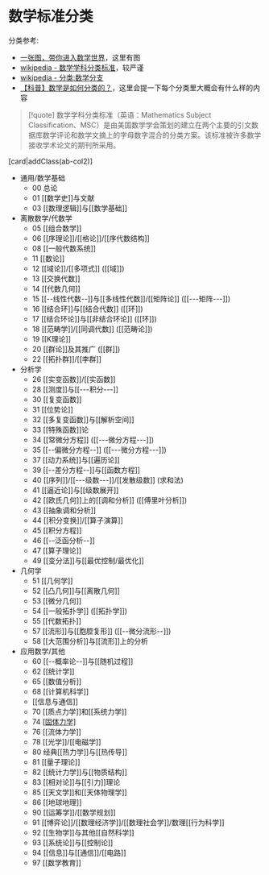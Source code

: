 # 数学标准分类

分类参考: 

- [一张图，带你进入数学世界](https://www.sohu.com/a/308230472_410558)，这里有图
- [wikipedia - 数学学科分类标准](https://zh.wikipedia.org/wiki/%E6%95%B0%E5%AD%A6%E5%AD%A6%E7%A7%91%E5%88%86%E7%B1%BB%E6%A0%87%E5%87%86)，较严谨
- [wikipedia - 分类:数学分支](https://zh.wikipedia.org/wiki/Category:%E6%95%B0%E5%AD%A6%E5%88%86%E6%94%AF)
- [【科普】数学是如何分类的？](https://zhuanlan.zhihu.com/p/541201667)，这里会提一下每个分类里大概会有什么样的内容

> [!quote]
> 数学学科分类标准（英语：Mathematics Subject Classification、MSC）是由美国数学学会策划的建立在两个主要的引文数据库数学评论和数学文摘上的字母数字混合的分类方案。该标准被许多数学接收学术论文的期刊所采用。 

[card|addClass(ab-col2)]

- 通用/数学基础
  - 00 总论
  - 01 [[数学史]]与文献
  - 03 [[数理逻辑]]与[[数学基础]]
- 离散数学/代数学
  - 05 [[组合数学]]
  - 06 [[序理论]]/[[格论]]/[[序代数结构]]
  - 08 [[一般代数系统]]
  - 11 [[数论]]
  - 12 [[域论]]/[[多项式]] ([[域]])
  - 13 [[交换代数]]
  - 14 [[代数几何]]
  - 15 [[--线性代数--]]与[[多线性代数]]/[[矩阵论]] ([[---矩阵---]])
  - 16 [[结合环]]与[[结合代数]] ([[环]])
  - 17 [[结合环论]]与[[非结合环论]] ([[环]])
  - 18 [[范畴学]]/[[同调代数]] ([[范畴论]])
  - 19 [[K理论]]
  - 20 [[群论]]及其推广 ([[群]])
  - 22 [[拓扑群]]/[[李群]]
- 分析学
  - 26 [[实变函数]]/[[实函数]]
  - 28 [[测度]]与[[---积分---]]
  - 30 [[复变函数]]
  - 31 [[位势论]]
  - 32 [[多复变函数]]与[[解析空间]]
  - 33 [[特殊函数]]论
  - 34 [[常微分方程]] ([[---微分方程---]])
  - 35 [[--偏微分方程--]] ([[---微分方程---]])
  - 37 [[动力系统]]与[[遍历论]]
  - 39 [[--差分方程--]]与[[函数方程]]
  - 40 [[序列]]/[[---级数---]]/[[发散级数]] (求和法)
  - 41 [[逼近论]]与[[级数展开]]
  - 42 [[欧氏几何]]上的[[调和分析]] ([[傅里叶分析]])
  - 43 [[抽象调和分析]]
  - 44 [[积分变换]]/[[算子演算]]
  - 45 [[积分方程]]
  - 46 [[--泛函分析--]]
  - 47 [[算子理论]]
  - 49 [[变分法]]与[[最优控制/最优化]]
- 几何学
  - 51 [[几何学]]
  - 52 [[凸几何]]与[[离散几何]]
  - 53 [[微分几何]]
  - 54 [[一般拓扑学]] ([[拓扑学]])
  - 55 [[代数拓扑]]
  - 57 [[流形]]与[[胞腔复形]] ([[--微分流形--]])
  - 58 [[大范围分析]]与[[流形]]上的分析
- 应用数学/其他
  - 60 [[--概率论--]]与[[随机过程]]
  - 62 [[统计学]]
  - 65 [[数值分析]]
  - 68 [[计算机科学]]
  - [[信息与通信]]
  - 70 [[质点力学]]和[[系统力学]]
  - 74 [[固体力学]](可变形)
  - 76 [[流体力学]]
  - 78 [[光学]]/[[电磁学]]
  - 80 经典[[热力学]]与[[热传导]]
  - 81 [[量子理论]]
  - 82 [[统计力学]]与[[物质结构]]
  - 83 [[相对论]]与[[引力]]理论
  - 85 [[天文学]]和[[天体物理学]]
  - 86 [[地球地理]]
  - 90 [[运筹学]]/[[数学规划]]
  - 91 [[博弈论]]/[[数理经济学]]/[[数理社会学]]/数理[[行为科学]]
  - 92 [[生物学]]与其他[[自然科学]]
  - 93 [[系统论]]与[[控制论]]
  - 94 [[信息]]与[[通信]]/[[电路]]
  - 97 [[数学教育]]
